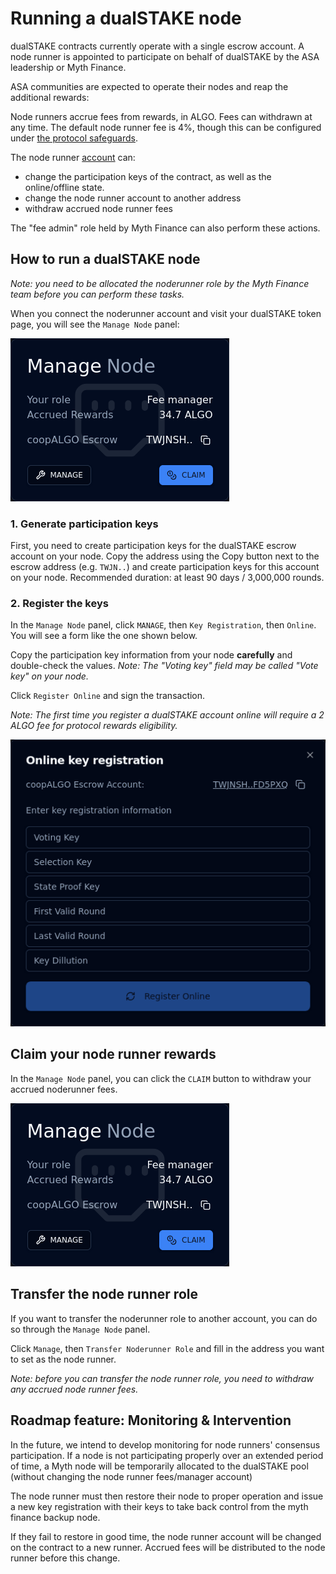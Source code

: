 # Running a dualSTAKE node

dualSTAKE contracts currently operate with a single escrow account. A node runner is appointed to participate on behalf of dualSTAKE by the ASA leadership or Myth Finance.

ASA communities are expected to operate their nodes and reap the additional rewards:

Node runners accrue fees from rewards, in ALGO. Fees can withdrawn at any time. The default node runner fee is 4%, though this can be configured under [the protocol safeguards](./immutability.html#fee-configuration).

The node runner [account](./roles.html#node-runner) can:
- change the participation keys of the contract, as well as the online/offline state.
- change the node runner account to another address
- withdraw accrued node runner fees

The "fee admin" role held by Myth Finance can also perform these actions.

## How to run a dualSTAKE node

_Note: you need to be allocated the noderunner role by the Myth Finance team before you can perform these tasks._

When you connect the noderunner account and visit your dualSTAKE token page, you will see the `Manage Node` panel:

![](./noderunner.png)

### 1. Generate participation keys

First, you need to create participation keys for the dualSTAKE escrow account on your node. Copy the address using the Copy button next to the escrow address (e.g. `TWJN..`) and create participation keys for this account on your node. Recommended duration: at least 90 days / 3,000,000 rounds.

### 2. Register the keys

In the `Manage Node` panel, click `MANAGE`, then `Key Registration`, then `Online`. You will see a form like the one shown below.

Copy the participation key information from your node **carefully** and double-check the values. _Note: The "Voting key" field may be called "Vote key" on your node._

Click `Register Online` and sign the transaction.

_Note: The first time you register a dualSTAKE account online will require a 2 ALGO fee for protocol rewards eligibility._

![](./keyreg.png)

## Claim your node runner rewards

In the `Manage Node` panel, you can click the `CLAIM` button to withdraw your accrued noderunner fees.

![](./noderunner.png)

## Transfer the node runner role

If you want to transfer the noderunner role to another account, you can do so through the `Manage Node` panel.

Click `Manage`, then `Transfer Noderunner Role` and fill in the address you want to set as the node runner.

_Note: before you can transfer the node runner role, you need to withdraw any accrued node runner fees._

## Roadmap feature: Monitoring & Intervention

In the future, we intend to develop monitoring for node runners' consensus participation. If a node is not participating properly over an extended period of time, a Myth node will be temporarily allocated to the dualSTAKE pool (without changing the node runner fees/manager account)

The node runner must then restore their node to proper operation and issue a new key registration with their keys to take back control from the myth finance backup node.

If they fail to restore in good time, the node runner account will be changed on the contract to a new runner. Accrued fees will be distributed to the node runner before this change.
